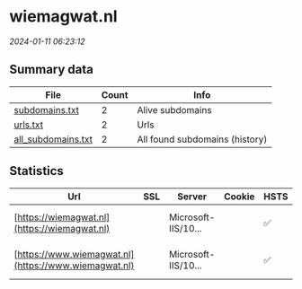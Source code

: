 # wiemagwat.nl
*2024-01-11 06:23:12*
## Summary data
| File       | Count | Info |
|------------|-------|------|
|[subdomains.txt](/data/wiemagwat.nl/subdomains.txt)|2|Alive subdomains|
|[urls.txt](/data/wiemagwat.nl/urls.txt)|2|Urls|
|[all_subdomains.txt](/data/wiemagwat.nl/all_subdomains.txt)|2|All found subdomains (history)|
## Statistics
| Url | SSL | Server | Cookie | HSTS | CSP | XFO | XXP | RP | Tech |Title |
|------------|-------|------|------|------|------|------|------|------|------|------|
|[https://wiemagwat.nl](https://wiemagwat.nl)| |Microsoft-IIS/10...| |:white_check_mark: |:warning: |:white_check_mark: |:white_check_mark: |:white_check_mark: |HSTS IIS:10.0 Wi...|Document Moved|
|[https://www.wiemagwat.nl](https://www.wiemagwat.nl)| |Microsoft-IIS/10...| |:white_check_mark: |:warning: |:white_check_mark: |:white_check_mark: |:white_check_mark: |HSTS IIS:10.0 Wi...|Document Moved|